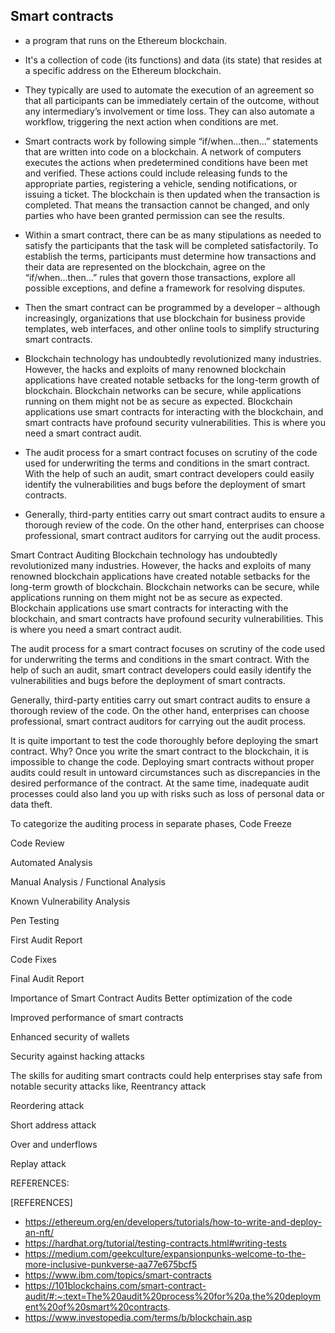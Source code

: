 ## Smart contracts
- a program that runs on the Ethereum blockchain. 
- It's a collection of code (its functions) and data (its state) that resides at a specific address on the Ethereum blockchain.
- They typically are used to automate the execution of an agreement so that all participants can be immediately certain of the outcome, without any intermediary’s involvement or time loss. They can also automate a workflow, triggering the next action when conditions are met.
- Smart contracts work by following simple “if/when…then…” statements that are written into code on a blockchain. A network of computers executes the actions  when predetermined conditions have been met and verified. These actions could include releasing funds to the appropriate parties, registering a vehicle, sending notifications, or issuing a ticket. The blockchain is then updated when the transaction is completed. That means the transaction cannot be changed, and only parties who have been granted permission can see the results.

- Within a smart contract, there can be as many stipulations as needed to satisfy the participants that the task will be completed satisfactorily. To establish the terms, participants must determine how transactions and their data are represented on the blockchain, agree on the “if/when...then…” rules that govern those transactions, explore all possible exceptions, and define a framework for resolving disputes.

- Then the smart contract can be programmed by a developer – although increasingly, organizations that use blockchain for business provide templates, web interfaces, and other online tools to simplify structuring smart contracts.

- Blockchain technology has undoubtedly revolutionized many industries. However, the hacks and exploits of many renowned blockchain applications have created notable setbacks for the long-term growth of blockchain. Blockchain networks can be secure, while applications running on them might not be as secure as expected. Blockchain applications use smart contracts for interacting with the blockchain, and smart contracts have profound security vulnerabilities. This is where you need a smart contract audit.

- The audit process for a smart contract focuses on scrutiny of the code used for underwriting the terms and conditions in the smart contract. With the help of such an audit, smart contract developers could easily identify the vulnerabilities and bugs before the deployment of smart contracts. 

- Generally, third-party entities carry out smart contract audits to ensure a thorough review of the code. On the other hand, enterprises can choose professional, smart contract auditors for carrying out the audit process. 

Smart Contract Auditing
Blockchain technology has undoubtedly revolutionized many industries. However, the hacks and exploits of many renowned blockchain applications have created notable setbacks for the long-term growth of blockchain. Blockchain networks can be secure, while applications running on them might not be as secure as expected. Blockchain applications use smart contracts for interacting with the blockchain, and smart contracts have profound security vulnerabilities. This is where you need a smart contract audit.

The audit process for a smart contract focuses on scrutiny of the code used for underwriting the terms and conditions in the smart contract. With the help of such an audit, smart contract developers could easily identify the vulnerabilities and bugs before the deployment of smart contracts. 

Generally, third-party entities carry out smart contract audits to ensure a thorough review of the code. On the other hand, enterprises can choose professional, smart contract auditors for carrying out the audit process. 

It is quite important to test the code thoroughly before deploying the smart contract. Why? Once you write the smart contract to the blockchain, it is impossible to change the code. Deploying smart contracts without proper audits could result in untoward circumstances such as discrepancies in the desired performance of the contract. At the same time, inadequate audit processes could also land you up with risks such as loss of personal data or data theft. 

To categorize the auditing process in separate phases, 
Code Freeze

Code Review

Automated Analysis

Manual Analysis / Functional Analysis

Known Vulnerability Analysis

Pen Testing 

First Audit Report 

Code Fixes

Final Audit Report

Importance of Smart Contract Audits
Better optimization of the code

Improved performance of smart contracts

Enhanced security of wallets

Security against hacking attacks

The skills for auditing smart contracts could help enterprises stay safe from notable security attacks like,
Reentrancy attack

Reordering attack

Short address attack

Over and underflows

Replay attack

REFERENCES:



[REFERENCES]
- https://ethereum.org/en/developers/tutorials/how-to-write-and-deploy-an-nft/
- https://hardhat.org/tutorial/testing-contracts.html#writing-tests
- https://medium.com/geekculture/expansionpunks-welcome-to-the-more-inclusive-punkverse-aa77e675bcf5
- https://www.ibm.com/topics/smart-contracts
- https://101blockchains.com/smart-contract-audit/#:~:text=The%20audit%20process%20for%20a,the%20deployment%20of%20smart%20contracts.
- https://www.investopedia.com/terms/b/blockchain.asp